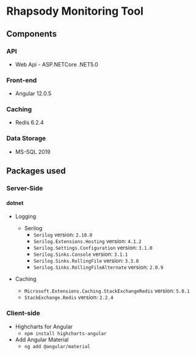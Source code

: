 # Rhapsody Monitoring Tool

## Components

### API

-   Web Api - ASP.NETCore .NET5.0

### Front-end

-   Angular 12.0.5

### Caching

-   Redis 6.2.4

### Data Storage

-   MS-SQL 2019

## Packages used

### Server-Side

#### dotnet 
- Logging 
    - Serilog
        - `Serilog` version: `2.10.0`
        - `Serilog.Extensions.Hosting` version: `4.1.2`
        - `Serilog.Settings.Configuration` version: `3.1.0`
        - `Serilog.Sinks.Console` version: `3.1.1`
        - `Serilog.Sinks.RollingFile` version: `3.3.0`
        - `Serilog.Sinks.RollingFileAlternate` version: `2.0.9`

- Caching
    - `Microsoft.Extensions.Caching.StackExchangeRedis` version: `5.0.1`
    - `StackExchange.Redis` version: `2.2.4`

### Client-side

-   Highcharts for Angular
    -   `npm install highcharts-angular`
-   Add Angular Material
    -   `ng add @angular/material`
